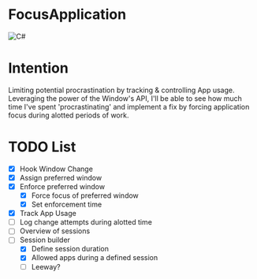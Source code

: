 # FocusApplication
![C#](https://img.shields.io/badge/c%23-%23239120.svg?style=for-the-badge&logo=c-sharp&logoColor=white)

# Intention
Limiting potential procrastination by tracking & controlling App usage. Leveraging the power of the Window's API, I'll be able to see how much time I've spent 'procrastinating' and implement a fix by forcing application focus during alotted periods of work.



# TODO List
- [x] Hook Window Change
- [x] Assign preferred window
- [x] Enforce preferred window
  - [x] Force focus of preferred window
  - [x] Set enforcement time
- [x] Track App Usage
- [ ] Log change attempts during alotted time
- [ ] Overview of sessions
- [ ] Session builder
  - [x] Define session duration 
  - [x] Allowed apps during a defined session
  - [ ] Leeway?  
